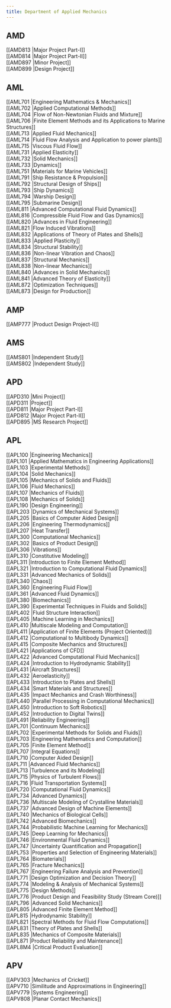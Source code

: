 ```yaml
---
title: Department of Applied Mechanics
---
```


## AMD  
[[AMD813 |Major Project Part-I]]  
[[AMD814 |Major Project Part-II]]  
[[AMD897 |Minor Project]]  
[[AMD899 |Design Project]]  


## AML  
[[AML701 |Engineering Mathematics & Mechanics]]  
[[AML702 |Applied Computational Methods]]  
[[AML704 |Flow of Non-Newtonian Fluids and   Mixture]]  
[[AML706 |Finite Element Methods and its Applications to Marine Structures]]  
[[AML713 |Applied Fluid Mechanics]]  
[[AML714 |Fluid Flow Analysis and Application to power plants]]  
[[AML715 |Viscous Fluid Flow]]  
[[AML731 |Applied Elasticity]]  
[[AML732 |Solid Mechanics]]  
[[AML733 |Dynamics]]  
[[AML751 |Materials for Marine Vehicles]]  
[[AML791 |Ship Resistance & Propulsion]]  
[[AML792 |Structural Design of Ships]]  
[[AML793 |Ship Dynamics]]  
[[AML794 |Warship Design]]  
[[AML795 |Submarine Design]]  
[[AML811 |Advanced Computational Fluid Dynamics]]  
[[AML816 |Compressible Fluid Flow and Gas Dynamics]]  
[[AML820 |Advances in Fluid Engineering]]  
[[AML821 |Flow Induced Vibrations]]  
[[AML832 |Applications of Theory of Plates and Shells]]  
[[AML833 |Applied Plasticity]]  
[[AML834 |Structural Stability]]  
[[AML836 |Non-linear Vibration and Chaos]]  
[[AML837 |Structural Mechanics]]  
[[AML838 |Non-linear Mechanics]]  
[[AML840 |Advances in Solid Mechanics]]  
[[AML841 |Advanced Theory of Elasticity]]  
[[AML872 |Optimization Techniques]]  
[[AML873 |Design for Production]]  


## AMP  
[[AMP777 |Product Design Project-II]]  


## AMS  
[[AMS801 |Independent Study]]  
[[AMS802 |Independent Study]]  


## APD  
[[APD310 |Mini Project]]  
[[APD311 |Project]]  
[[APD811 |Major Project Part-I]]  
[[APD812 |Major Project Part-II]]  
[[APD895 |MS Research Project]]  


## APL  
[[APL100 |Engineering Mechanics]]  
[[APL101 |Applied Mathematics in Engineering Applications]]  
[[APL103 |Experimental Methods]]  
[[APL104 |Solid Mechanics]]  
[[APL105 |Mechanics of Solids and Fluids]]  
[[APL106 |Fluid Mechanics]]  
[[APL107 |Mechanics of Fluids]]  
[[APL108 |Mechanics of Solids]]  
[[APL190 |Design Engineering]]  
[[APL203 |Dynamics of Mechanical Systems]]  
[[APL205 |Basics of Computer Aided Design]]  
[[APL206 |Engineering Thermodynamics]]  
[[APL207 |Heat Transfer]]  
[[APL300 |Computational Mechanics]]  
[[APL302 |Basics of Product Design]]  
[[APL306 |Vibrations]]  
[[APL310 |Constitutive Modeling]]  
[[APL311 |Introduction to Finite Element Method]]  
[[APL321 |Introduction to Computational Fluid Dynamics]]  
[[APL331 |Advanced Mechanics of Solids]]  
[[APL340 |Chaos]]  
[[APL360 |Engineering Fluid Flow]]  
[[APL361 |Advanced Fluid Dynamics]]  
[[APL380 |Biomechanics]]  
[[APL390 |Experimental Techniques in Fluids and Solids]]  
[[APL402 |Fluid Structure Interaction]]  
[[APL405 |Machine Learning in Mechanics]]  
[[APL410 |Multiscale Modeling and Computation]]  
[[APL411 |Application of Finite Elements (Project Oriented)]]  
[[APL412 |Computational to Multibody Dynamics]]  
[[APL415 |Composite Mechanics and Structures]]  
[[APL421 |Applications of CFD]]  
[[APL422 |Advanced Computational Fluid Mechanics]]  
[[APL424 |Introduction to Hydrodynamic Stability]]  
[[APL431 |Aircraft Structures]]  
[[APL432 |Aeroelasticity]]  
[[APL433 |Introduction to Plates and Shells]]  
[[APL434 |Smart Materials and Structures]]  
[[APL435 |Impact Mechanics and Crash Worthiness]]  
[[APL440 |Parallel Processing in Computational Mechanics]]  
[[APL450 |Introduction to Soft Robotics]]  
[[APL452 |Introduction to Digital Twins]]  
[[APL491 |Reliability Engineering]]  
[[APL701 |Continuum Mechanics]]  
[[APL702 |Experimental Methods for Solids and Fluids]]  
[[APL703 |Engineering Mathematics and Computation]]  
[[APL705 |Finite Element Method]]  
[[APL707 |Integral Equations]]  
[[APL710 |Computer Aided Design]]  
[[APL711 |Advanced Fluid Mechanics]]  
[[APL713 |Turbulence and its Modeling]]  
[[APL715 |Physics of Turbulent Flows]]  
[[APL716 |Fluid Transportation Systems]]  
[[APL720 |Computational Fluid Dynamics]]  
[[APL734 |Advanced Dynamics]]  
[[APL736 |Multiscale Modeling of Crystalline Materials]]  
[[APL737 |Advanced Design of Machine Elements]]  
[[APL740 |Mechanics of Biological Cells]]  
[[APL742 |Advanced Biomechanics]]  
[[APL744 |Probabilistic Machine Learning for Mechanics]]  
[[APL745 |Deep Learning for Mechanics]]  
[[APL746 |Environmental Fluid Dynamics]]  
[[APL747 |Uncertainty Quantification and Propagation]]  
[[APL753 |Properties and Selection of Engineering Materials]]  
[[APL764 |Biomaterials]]  
[[APL765 |Fracture Mechanics]]  
[[APL767 |Engineering Failure Analysis and Prevention]]  
[[APL771 |Design Optimization and Decision Theory]]  
[[APL774 |Modeling & Analysis of Mechanical Systems]]  
[[APL775 |Design Methods]]  
[[APL776 |Product Design and Feasibility Study (Stream Core)]]  
[[APL796 |Advanced Solid Mechanics]]  
[[APL805 |Advanced Finite Element Method]]  
[[APL815 |Hydrodynamic Stability]]  
[[APL821 |Spectral Methods for Fluid Flow Computations]]  
[[APL831 |Theory of Plates and Shells]]  
[[APL835 |Mechanics of Composite Materials]]  
[[APL871 |Product Reliability and Maintenance]]  
[[APL8M4 |Critical Product Evaluation]]  


## APV  
[[APV303 |Mechanics of Cricket]]  
[[APV710 |Similitude and Approximations in Engineering]]  
[[APV779 |Systems Engineering]]  
[[APV808 |Planar Contact Mechanics]]  
